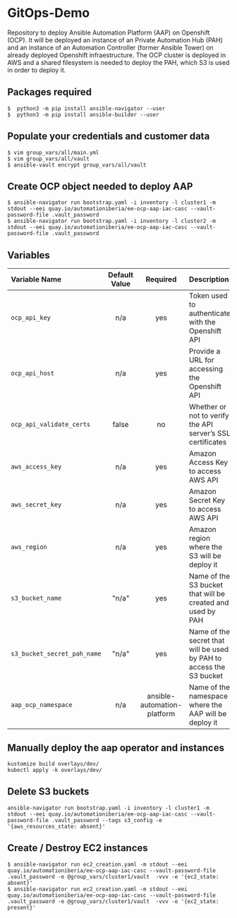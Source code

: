# GitOps-Demo

Repository to deploy Ansible Automation Platform (AAP) on Openshift (OCP). It will be deployed an instance of an Private Automation Hub (PAH) and an instance of an Automation Controller (former Ansible Tower) on already deployed Openshift infraestructure. The  OCP cluster is deployed in AWS and a shared filesystem is needed to deploy the PAH, which S3 is used in order to deploy it.

## Packages required

```
$  python3 -m pip install ansible-navigator --user
$  python3 -m pip install ansible-builder --user
```
## Populate your credentials and customer data

```
$ vim group_vars/all/main.yml
$ vim group_vars/all/vault
$ ansible-vault encrypt group_vars/all/vault
```
## Create OCP object needed to deploy AAP

```
$ ansible-navigator run bootstrap.yaml -i inventory -l cluster1 -m stdout --eei quay.io/automationiberia/ee-ocp-aap-iac-casc --vault-password-file .vault_password
$ ansible-navigator run bootstrap.yaml -i inventory -l cluster2 -m stdout --eei quay.io/automationiberia/ee-ocp-aap-iac-casc --vault-password-file .vault_password
```
## Variables

|Variable Name|Default Value|Required|Description|Example|
|:---|:---:|:---:|:---|:---|
|`ocp_api_key`|n/a|yes|Token used to authenticate with the Openshift API|'sha256~Po6ydC7CVs12drESQeNiUW9poUT84aFrj7zL3VQfvrS'|
|`ocp_api_host`|n/a|yes|Provide a URL for accessing the Openshift API|'=https://api.cluster-ocp.lab.example.com:6443'|
|`ocp_api_validate_certs`|false|no|Whether or not to verify the API server’s SSL certificates|'true'|
|`aws_access_key`|n/a|yes|Amazon Access Key to access AWS API|'R767AKIFYSF5INA6QKB6'|
|`aws_secret_key`|n/a|yes|Amazon Secret Key to access AWS API|'qKCYpd/jQX6gRhucQwIT1d2lzrapZ/O4lpEKGGqR'|
|`aws_region`|n/a|yes|Amazon region where the S3 will be deploy it|'us-central-3'|
|`s3_bucket_name`|"n/a"|yes|Name of the S3 bucket that will be created and used by PAH|'hub-testathon-bucket'|
|`s3_bucket_secret_pah_name`|"n/a"|yes|Name of the secret that will be used by PAH to access the S3 bucket |'s3-secret-automationhub'|
|`aap_ocp_namespace`|n/a|ansible-automation-platform|Name of the namespace where the AAP will be deploy it|'ansible-automation-platform'|

## Manually deploy the aap operator and instances
```
kustomize build overlays/dev/
kubectl apply -k overlays/dev/
```

## Delete S3 buckets
```
ansible-navigator run bootstrap.yaml -i inventory -l cluster1 -m stdout --eei quay.io/automationiberia/ee-ocp-aap-iac-casc --vault-password-file .vault_password --tags s3_config -e '{aws_resources_state: absent}'
```

## Create / Destroy EC2 instances
```
$ ansible-navigator run ec2_creation.yaml -m stdout --eei quay.io/automationiberia/ee-ocp-aap-iac-casc --vault-password-file .vault_password -e @group_vars/cluster1/vault  -vvv -e '{ec2_state: absent}'
$ ansible-navigator run ec2_creation.yaml -m stdout --eei quay.io/automationiberia/ee-ocp-aap-iac-casc --vault-password-file .vault_password -e @group_vars/cluster1/vault  -vvv -e '{ec2_state: present}'
```
